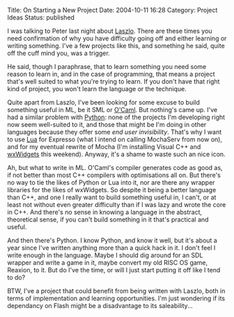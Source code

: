 Title: On Starting a New Project
Date: 2004-10-11 16:28
Category: Project Ideas
Status: published

I was talking to Peter last night about [Laszlo](https://www.openlaszlo.org/). There are these times you need confirmation of why you have difficulty going off and either learning or writing something. I've a few projects like this, and something he said, quite off the cuff mind you, was a trigger.

He said, though I paraphrase, that to learn something you need some reason to learn in, and in the case of programming, that means a project that's well suited to what you're trying to learn. If you don't have that right kind of project, you won't learn the language or the technique.

Quite apart from Laszlo, I've been looking for some excuse to build something useful in ML, be it SML or [O'Caml](https://www.ocaml.org/). But nothing's came up. I've had a similar problem with [Python](https://www.python.org/): none of the projects I'm developing right now seem well-suited to it, and those that might be I'm doing in other languages because they offer some _end user invisibility_. That's why I want to use [Lua](http://www.lua.org/) for Expresso (what I intend on calling MochaServ from now on), and for my eventual rewrite of Mocha (I'm installing Visual C++ and [wxWidgets](https://www.wxwidgets.org/) this weekend). Anyway, it's a shame to waste such an nice icon.

Ah, but what to write in ML. O'Caml's compiler generates code as good as, if not better than most C++ compilers with optimisations all on. But there's no way to tie the likes of Python or Lua into it, nor are there any wrapper libraries for the likes of wxWidgets. So despite it being a better language than C++, and one I really want to build something useful in, I can't, or at least not without even greater difficulty than if I was lazy and wrote the core in C++. And there's no sense in knowing a language in the abstract, theoretical sense, if you can't build something in it that's practical and useful.

And then there's Python. I know Python, and know it well, but it's about a year since I've written anything more than a quick hack in it. I don't feel I write enough in the language. Maybe I should dig around for an SDL wrapper and write a game in it, maybe convert my old RISC OS game, Reaxion, to it. But do I've the time, or will I just start putting it off like I tend to do?

BTW, I've a project that could benefit from being written with Laszlo, both in terms of implementation and learning opportunities. I'm just wondering if its dependancy on Flash might be a disadvantage to its saleability...
